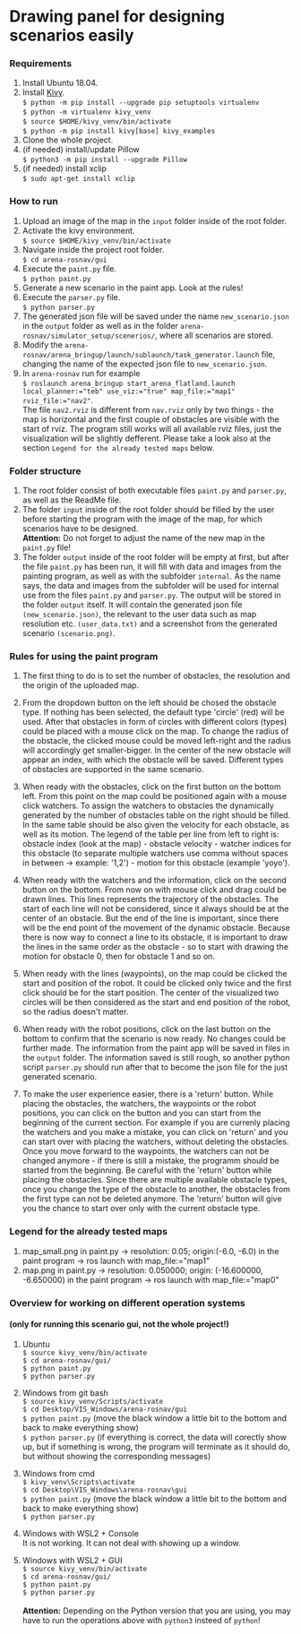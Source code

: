 # Drawing panel for designing scenarios easily

### Requirements
1. Install Ubuntu 18.04.
2. Install [Kivy](https://kivy.org/doc/stable/gettingstarted/installation.html#install-pip). <br />
`$ python -m pip install --upgrade pip setuptools virtualenv` <br />
`$ python -m virtualenv kivy_venv` <br />
`$ source $HOME/kivy_venv/bin/activate` <br />
`$ python -m pip install kivy[base] kivy_examples`
3. Clone the whole project.
4. (if needed) install/update Pillow <br />
`$ python3 -m pip install --upgrade Pillow`
5. (if needed) install xclip <br />
`$ sudo apt-get install xclip`

### How to run
1. Upload an image of the map in the `input` folder inside of the root folder.
2. Activate the kivy environment. <br />
`$ source $HOME/kivy_venv/bin/activate`
3. Navigate inside the project root folder. <br />
`$ cd arena-rosnav/gui`
4. Execute the `paint.py` file. <br />
`$ python paint.py`
5. Generate a new scenario in the paint app. Look at the rules!
6. Execute the `parser.py` file. <br />
`$ python parser.py`
7. The generated json file will be saved under the name `new_scenario.json` in the `output` folder as well as in the folder `arena-rosnav/simulator_setup/scenerios/`, where all scenarios are stored.
8. Modify the `arena-rosnav/arena_bringup/launch/sublaunch/task_generator.launch` file, changing the name of the expected json file to `new_scenario.json`. <br />
9. In `arena-rosnav` run for example <br />
`$ roslaunch arena_bringup start_arena_flatland.launch local_planner:="teb" use_viz:="true" map_file:="map1" rviz_file:="nav2"`. <br />
The file `nav2.rviz` is different from `nav.rviz` only by two things - the map is horizontal and the first couple of obstacles are visible with the start of rviz. The program still works will all available rviz files, just the visualization will be slightly defferent. Please take a look also at the section `Legend for the already tested maps` below.

### Folder structure
1. The root folder consist of both executable files `paint.py` and `parser.py`, as well as the ReadMe file.
2. The folder `input` inside of the root folder should be filled by the user before starting the program with the image of the map, for which scenarios have to be designed. <br />
**Attention:** Do not forget to adjust the name of the new map in the `paint.py` file!
3. The folder `output` inside of the root folder will be empty at first, but after the file `paint.py` has been run, it will fill with data and images from the painting program, as well as with the subfolder `internal`. As the name says, the data and images from the subfolder will be used for internal use from the files `paint.py` and `parser.py`. The output will be stored in the folder `output` itself. It will contain the generated json file `(new_scenario.json)`, the relevant to the user data such as map resolution etc. `(user_data.txt)` and a screenshot from the generated scenario `(scenario.png)`.

### Rules for using the paint program
1. The first thing to do is to set the number of obstacles, the resolution and the origin of the uploaded map.

2. From the dropdown button on the left should be chosed the obstacle type. If nothing has been selected, the default type 'circle' (red) will be used. After that obstacles in form of circles with different colors (types) could be placed with a mouse click on the map. To change the radius of the obstacle, the clicked mouse could be moved left-right and the radius will accordingly get smaller-bigger. In the center of the new obstacle will appear an index, with which the obstacle will be saved. Different types of obstacles are supported in the same scenario.

3. When ready with the obstacles, click on the first button on the bottom left. From this point on the map could be positioned again with a mouse click watchers. To assign the watchers to obstacles the dynamically generated by the number of obstacles table on the right should be filled. In the same table should be also given the velocity for each obstacle, as well as its motion. The legend of the table per line from left to right is: obstacle index (look at the map) - obstacle velocity - watcher indices for this obstacle (to separate multiple watchers use comma without spaces in between -> example: '1,2') - motion for this obstacle (example 'yoyo').

4. When ready with the watchers and the information, click on the second button on the bottom. From now on with mouse click and drag could be drawn lines. This lines represents the trajectory of the obstacles. The start of each line will not be considered, since it always should be at the center of an obstacle. But the end of the line is important, since there will be the end point of the movement of the dynamic obstacle. Because there is now way to connect a line to its obstacle, it is important to draw the lines in the same order as the obstacle - so to start with drawing the motion for obstacle 0, then for obstacle 1 and so on.

5. When ready with the lines (waypoints), on the map could be clicked the start and position of the robot. It could be clicked only twice and the first click should be for the start position. The center of the visualized two circles will be then considered as the start and end position of the robot, so the radius doesn't matter.

6. When ready with the robot positions, click on the last button on the bottom to confirm that the scenario is now ready. No changes could be further made. The information from the paint app will be saved in files in the `output` folder. The information saved is still rough, so another python script `parser.py` should run after that to become the json file for the just generated scenario.

7. To make the user experience easier, there is a 'return' button. While placing the obstacles, the watchers, the waypoints or the robot positions, you can click on the button and you can start from the beginning of the current section. For example if you are currenly placing the watchers and you make a mistake, you can click on 'return' and you can start over with placing the watchers, without deleting the obstacles. Once you move forward to the waypoints, the watchers can not be changed anymore - if there is still a mistake, the programm should be started from the beginning. Be careful with the 'return' button while placing the obstacles. Since there are multiple available obstacle types, once you change the type of the obstacle to another, the obstacles from the first type can not be deleted anymore. The 'return' button will give you the chance to start over only with the current obstacle type.

### Legend for the already tested maps
1. map_small.png in paint.py -> resolution: 0.05; origin:(-6.0, -6.0) in the paint program -> ros launch with map_file:="map1"
2. map.png in paint.py -> resolution: 0.050000; origin: (-16.600000, -6.650000) in the paint program -> ros launch with map_file:="map0"

### Overview for working on different operation systems
#### (only for running this scenario gui, not the whole project!)

1. Ubuntu <br />
`$ source kivy_venv/bin/activate` <br />
`$ cd arena-rosnav/gui/` <br />
`$ python paint.py` <br />
`$ python parser.py` <br />

2. Windows from git bash <br />
`$ source kivy_venv/Scripts/activate` <br />
`$ cd Desktop/VIS_Windows/arena-rosnav/gui` <br />
`$ python paint.py` (move the black window a little bit to the bottom and back to make everything show) <br />
`$ python parser.py` (if everything is correct, the data will corectly show up, but if something is wrong, the program will terminate as it should do, but without showing the corresponding messages) <br />

3. Windows from cmd <br />
`$ kivy_venv\Scripts\activate` <br />
`$ cd Desktop\VIS_Windows\arena-rosnav\gui` <br />
`$ python paint.py` (move the black window a little bit to the bottom and back to make everything show) <br />
`$ python parser.py` <br />

4. Windows with WSL2 + Console <br />
It is not working. It can not deal with showing up a window.

5. Windows with WSL2 + GUI <br />
`$ source kivy_venv/bin/activate` <br />
`$ cd arena-rosnav/gui/` <br />
`$ python paint.py` <br />
`$ python parser.py` <br /><br />
**Attention:** Depending on the Python version that you are using, you may have to run the operations above with `python3` insteed of `python`!

